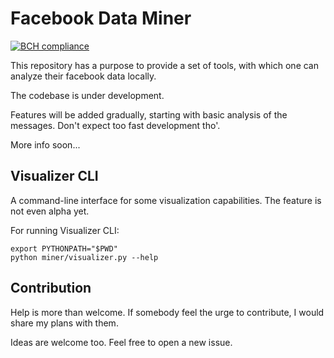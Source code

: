 # Facebook Data Miner

[![BCH compliance](https://bettercodehub.com/edge/badge/tardigrde/facebook-data-miner?branch=master)](https://bettercodehub.com/)

This repository has a purpose to provide a set of tools, with which one can analyze their facebook data locally.

The codebase is under development. 

Features will be added gradually, starting with basic analysis of the messages.
Don't expect too fast development tho'.

More info soon...

## Visualizer CLI
A command-line interface for some visualization capabilities. The feature is not even alpha yet.

For running Visualizer CLI:
```shell script
export PYTHONPATH="$PWD"
python miner/visualizer.py --help
```

## Contribution
Help is more than welcome. If somebody feel the urge to contribute, I would share my plans with them.

Ideas are welcome too. Feel free to open a new issue.



